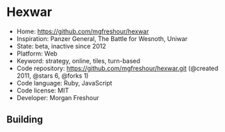 # Hexwar

- Home: https://github.com/mgfreshour/hexwar
- Inspiration: Panzer General, The Battle for Wesnoth, Uniwar
- State: beta, inactive since 2012
- Platform: Web
- Keyword: strategy, online, tiles, turn-based
- Code repository: https://github.com/mgfreshour/hexwar.git (@created 2011, @stars 6, @forks 1)
- Code language: Ruby, JavaScript
- Code license: MIT
- Developer: Morgan Freshour

## Building

